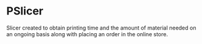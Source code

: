 # PSlicer
Slicer created to obtain printing time and the amount of material needed on an ongoing basis along with placing an order in the online store.
